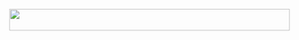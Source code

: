 <!-- 
## Hoi!
<p>Ik en op het moment bezig met een bootcamp voor junior full stack developer en leer met html, css, javascript, react op het frontend en met java en springboot op het backend gedeelte te werken. Voor mijn eindopdracht moet ik een proof of concept van een zelfgemaakte applicatie opleveren. Ik ben nu met het laaste gedeelte van de bootcamp bezig met volledige focus op de eindopdracht.</p> -->

<p align="center">
    <img width="100%" height="10%" src="https://user-images.githubusercontent.com/113012106/208798968-58c72aad-80dd-4c17-ab7b-aa1fd003553c.png"> 
</p>

<!-- <ul><li><img width="10%" height="10%" src="https://user-images.githubusercontent.com/113012106/209868832-e7c99b49-e3ba-4be5-b8c0-7d589c5074ec.svg">
</li>
    <li><img width="10%" height="10%" src="https://user-images.githubusercontent.com/113012106/209868832-e7c99b49-e3ba-4be5-b8c0-7d589c5074ec.svg"></li>
    <li><img width="10%" height="10%" src="https://user-images.githubusercontent.com/113012106/209868832-e7c99b49-e3ba-4be5-b8c0-7d589c5074ec.svg"></li>
</ul>     -->
    

<!--
**SGDonders/SGDonders** is a ✨ _special_ ✨ repository because its `README.md` (this file) appears on your GitHub profile.

Here are some ideas to get you started:

- 🔭 I’m currently working on ...
- 🌱 I’m currently learning ...
- 👯 I’m looking to collaborate on ...
- 🤔 I’m looking for help with ...
- 💬 Ask me about ...
- 📫 How to reach me: ...
- 😄 Pronouns: ...
- ⚡ Fun fact: ...
-->
